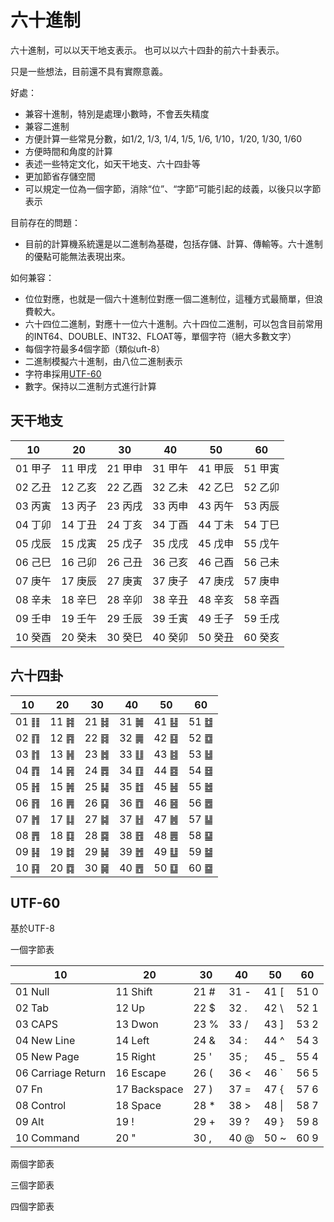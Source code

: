 # 六十進制

六十進制，可以以天干地支表示。
也可以以六十四卦的前六十卦表示。

只是一些想法，目前還不具有實際意義。

好處：

* 兼容十進制，特別是處理小數時，不會丟失精度
* 兼容二進制
* 方便計算一些常見分數，如1/2, 1/3, 1/4, 1/5, 1/6, 1/10，1/20, 1/30, 1/60
* 方便時間和角度的計算
* 表述一些特定文化，如天干地支、六十四卦等
* 更加節省存儲空間
* 可以規定一位為一個字節，消除“位”、“字節”可能引起的歧義，以後只以字節表示

目前存在的問題：

* 目前的計算機系統還是以二進制為基礎，包括存儲、計算、傳輸等。六十進制的優點可能無法表現出來。

如何兼容：

* 位位對應，也就是一個六十進制位對應一個二進制位，這種方式最簡單，但浪費較大。
* 六十四位二進制，對應十一位六十進制。六十四位二進制，可以包含目前常用的INT64、DOUBLE、INT32、FLOAT等，單個字符（絕大多數文字）
* 每個字符最多4個字節（類似uft-8）
* 二進制模擬六十進制，由八位二進制表示
* 字符串採用[UTF-60](#utf-60)
* 數字。保持以二進制方式進行計算

## 天干地支

| 10    | 20    | 30    | 40    | 50    | 60    |
|-------|-------|-------|-------|-------|-------|
| 01 甲子 | 11 甲戌 | 21 甲申 | 31 甲午 | 41 甲辰 | 51 甲寅 |
| 02 乙丑 | 12 乙亥 | 22 乙酉 | 32 乙未 | 42 乙巳 | 52 乙卯 |
| 03 丙寅 | 13 丙子 | 23 丙戌 | 33 丙申 | 43 丙午 | 53 丙辰 |
| 04 丁卯 | 14 丁丑 | 24 丁亥 | 34 丁酉 | 44 丁未 | 54 丁巳 |
| 05 戊辰 | 15 戊寅 | 25 戊子 | 35 戊戌 | 45 戊申 | 55 戊午 |
| 06 己巳 | 16 己卯 | 26 己丑 | 36 己亥 | 46 己酉 | 56 己未 |
| 07 庚午 | 17 庚辰 | 27 庚寅 | 37 庚子 | 47 庚戌 | 57 庚申 |
| 08 辛未 | 18 辛巳 | 28 辛卯 | 38 辛丑 | 48 辛亥 | 58 辛酉 |
| 09 壬申 | 19 壬午 | 29 壬辰 | 39 壬寅 | 49 壬子 | 59 壬戌 |
| 10 癸酉 | 20 癸未 | 30 癸巳 | 40 癸卯 | 50 癸丑 | 60 癸亥 |

## 六十四卦

| 10   | 20   | 30   | 40   | 50   | 60   |
|------|------|------|------|------|------|
| 01 ䷁ | 11 ䷦ | 21 ䷧ | 31 ䷛ | 41 ䷣ | 51 ䷻ |
| 02 ䷖ | 12 ䷴ | 22 ䷿ | 32 ䷫ | 42 ䷕ | 52 ䷼ |
| 03 ䷇ | 13 ䷽ | 23 ䷮ | 33 ䷗ | 43 ䷾ | 53 ䷵ |
| 04 ䷓ | 14 ䷷ | 24 ䷅ | 34 ䷚ | 44 ䷤ | 54 ䷥ |
| 05 ䷏ | 15 ䷞ | 25 ䷭ | 35 ䷂ | 45 ䷶ | 55 ䷹ |
| 06 ䷢ | 16 ䷠ | 26 ䷑ | 36 ䷩ | 46 ䷝ | 56 ䷉ |
| 07 ䷬ | 17 ䷆ | 27 ䷯ | 37 ䷲ | 47 ䷰ | 57 ䷊ |
| 08 ䷋ | 18 ䷃ | 28 ䷸ | 38 ䷔ | 48 ䷌ | 58 ䷙ |
| 09 ䷎ | 19 ䷜ | 29 ䷟ | 39 ䷐ | 49 ䷒ | 59 ䷄ |
| 10 ䷳ | 20 ䷺ | 30 ䷱ | 40 ䷘ | 50 ䷨ | 60 ䷈ |

## UTF-60

基於UTF-8

一個字節表

| 10                 | 20           | 30   | 40   | 50    | 60   |
|--------------------|--------------|------|------|-------|------|
| 01 Null            | 11 Shift     | 21 # | 31 - | 41 [  | 51 0 |
| 02 Tab             | 12 Up        | 22 $ | 32 . | 42 \  | 52 1 |
| 03 CAPS            | 13 Dwon      | 23 % | 33 / | 43 ]  | 53 2 |
| 04 New Line        | 14 Left      | 24 & | 34 : | 44 ^  | 54 3 |
| 05 New Page        | 15 Right     | 25 ' | 35 ; | 45 _  | 55 4 |
| 06 Carriage Return | 16 Escape    | 26 ( | 36 < | 46 `  | 56 5 |
| 07 Fn              | 17 Backspace | 27 ) | 37 = | 47 {  | 57 6 |
| 08 Control         | 18 Space     | 28 * | 38 > | 48 \| | 58 7 |
| 09 Alt             | 19 !         | 29 + | 39 ? | 49 }  | 59 8 |
| 10 Command         | 20 "         | 30 , | 40 @ | 50 ~  | 60 9 |

兩個字節表

三個字節表

四個字節表